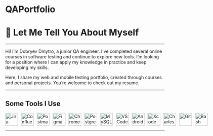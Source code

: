 # QAPortfolio
# 👋 Let Me Tell You About Myself
---

Hi! I’m Dobryev Dmytro, a junior QA engineer.
I’ve completed several online courses in software testing and continue to explore new tools.
I’m looking for a position where I can apply my knowledge in practice and keep developing my skills.

Here, I share my web and mobile testing portfolio, created through courses and personal projects. You’re welcome to check out my resume.


---

## Some Tools I Use

<div style="display: flex; flex-wrap: nowrap; align-items: center; gap: 10px;">
  <img src="https://cdn.jsdelivr.net/gh/devicons/devicon/icons/jira/jira-original-wordmark.svg" width="40" alt="Jira" title="Jira" />
  <img src="https://cdn.jsdelivr.net/gh/devicons/devicon/icons/confluence/confluence-original-wordmark.svg" width="40" alt="Confluence" title="Confluence" />
  <img src="https://cdn.jsdelivr.net/gh/devicons/devicon/icons/postman/postman-original.svg" width="40" alt="Postman" title="Postman" />
  <img src="https://cdn.jsdelivr.net/gh/devicons/devicon/icons/figma/figma-original.svg" width="40" alt="Figma" title="Figma" />
  <img src="https://cdn.jsdelivr.net/gh/homarr-labs/dashboard-icons/svg/chrome-devtools.svg" width="40" alt="Chrome DevTools" title="Chrome DevTools" />
  <img src="https://cdn.jsdelivr.net/gh/devicons/devicon/icons/postgresql/postgresql-original-wordmark.svg" width="40" alt="PostgreSQL" title="PostgreSQL" />
  <img src="https://cdn.jsdelivr.net/gh/devicons/devicon/icons/mysql/mysql-original.svg" width="40" alt="MySQL" title="MySQL" />
  <img src="https://cdn.jsdelivr.net/gh/devicons/devicon/icons/vscode/vscode-original-wordmark.svg" width="40" alt="VS Code" title="VS Code" />
  <img src="https://cdn.jsdelivr.net/gh/devicons/devicon/icons/androidstudio/androidstudio-original.svg" width="40" alt="Android Studio" title="Android Studio" />
  <img src="https://cdn.jsdelivr.net/gh/devicons/devicon/icons/xcode/xcode-original.svg" width="40" alt="Xcode" title="Xcode" />
  <img src="https://cdn.brandfetch.io/id0rSejd8w/w/400/h/400/theme/dark/icon.jpeg?c=1dxbfHSJFAPEGdCLU4o5B" width="40" alt="Charles Proxy" title="Charles Proxy" />
  <img src="https://cdn.jsdelivr.net/gh/devicons/devicon/icons/git/git-original.svg" width="40" alt="Git" title="Git" />
  <img src="https://cdn.jsdelivr.net/gh/devicons/devicon/icons/bash/bash-original.svg" width="40" alt="Bash" title="Bash" />
</div>

---